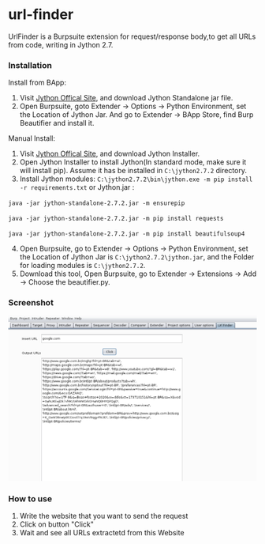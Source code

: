 # url-finder
UrlFinder is a Burpsuite extension for request/response body,to get all URLs from code, writing in Jython 2.7.

### Installation
Install from BApp:
1. Visit [Jython Offical Site](https://www.jython.org/download), and download Jython Standalone jar file.
2. Open Burpsuite, goto Extender -> Options -> Python Environment, set the Location of Jython Jar. And go to Extender -> BApp Store, find Burp Beautifier and install it.


Manual Install:
1. Visit [Jython Offical Site](https://www.jython.org/download), and download Jython Installer.
2. Open Jython Installer to install Jython(In standard mode, make sure it will install pip). Assume it has be installed in `C:\jython2.7.2` directory.
3. Install Jython modules: `C:\jython2.7.2\bin\jython.exe -m pip install -r requirements.txt` or Jython.jar : 

  `java -jar jython-standalone-2.7.2.jar -m ensurepip`  

  `java -jar jython-standalone-2.7.2.jar -m pip install requests`

  `java -jar jython-standalone-2.7.2.jar -m pip install beautifulsoup4`

4. Open Burpsuite, go to Extender -> Options -> Python Environment, set the Location of Jython Jar is `C:\jython2.7.2\jython.jar`, and the Folder for loading modules is `C:\jython2.7.2`.
5. Download this tool, Open Burpsuite, go to Extender -> Extensions -> Add -> Choose the beautifier.py.

### Screenshot
![messageEditorTab](img/img.png)

### How to use
1. Write the website that you want to send the request
2. Click on button "Click"
3. Wait and see all URLs extractetd from this Website
